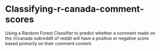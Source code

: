 # Classifying-r-canada-comment-scores
Using a Random Forest Classifier to predict whether a comment made on the /r/canada subreddit of reddit will have a positive or negative score based primarily on their comment content.
